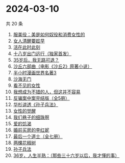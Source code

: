 # 2024-03-10

共 20 条

<!-- BEGIN WEREAD -->
<!-- 最后更新时间 2024-03-10 05:00:59 +0800 -->
1. [服美役：美是如何奴役和消费女性的](https://weread.qq.com/web/bookDetail/f4c32eb0813ab89c0g016b8b)
1. [女人清醒要趁早](https://weread.qq.com/web/bookDetail/2e7327605caab62e79f0fac)
1. [活在此时此刻](https://weread.qq.com/web/bookDetail/e283207071728722e28cb43)
1. [十八岁出门远行（独家首发）](https://weread.qq.com/web/bookDetail/23b32ed0813ab8976g017476)
1. [35岁后，我无路可退？](https://weread.qq.com/web/bookDetail/3ec32660813ab898eg0136a2)
1. [沙丘六部曲（电影《沙丘2》原著小说）](https://weread.qq.com/web/bookDetail/a7b321607199d7fba7bb736)
1. [半小时漫画世界名著3](https://weread.qq.com/web/bookDetail/d4a32840813ab777dg011f08)
1. [沙海无门](https://weread.qq.com/web/bookDetail/89532db072162fa4895717b)
1. [看不见的女性](https://weread.qq.com/web/bookDetail/f1532210813ab7439g018060)
1. [我想成为不错的人，但这并不容易](https://weread.qq.com/web/bookDetail/45f32de0813ab898cg01475d)
1. [反骗案中案完结版（全5册）](https://weread.qq.com/web/bookDetail/84a32180727df64784aa59b)
1. [华杉讲透《孙子兵法》](https://weread.qq.com/web/bookDetail/df53233058b19fdf50fa893)
1. [女性的觉醒](https://weread.qq.com/web/bookDetail/fff32170813ab6f77g01169e)
1. [我们巷子的细珠啊](https://weread.qq.com/web/bookDetail/e9632490813ab8976g010e69)
1. [爱的饥渴](https://weread.qq.com/web/bookDetail/97d32bd0813ab67dag015a37)
1. [婚前买房的李红妮](https://weread.qq.com/web/bookDetail/a56323f0813ab8752g01251c)
1. [最后一个道士（全七册）](https://weread.qq.com/web/bookDetail/1b1320507223e1791b1f1d3)
1. [两棵花椒树](https://weread.qq.com/web/bookDetail/e1932f30813ab7f21g015fbb)
1. [孙子兵法](https://weread.qq.com/web/bookDetail/e7f321405c6f01e7f51f077)
1. [36岁，人生半熟：（那些三十六岁以后，我才懂的事）](https://weread.qq.com/web/bookDetail/fad32f7071e95cedfad1b67)
<!-- END WEREAD -->